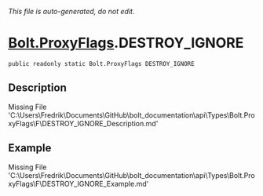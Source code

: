 *This file is auto-generated, do not edit.*

# [Bolt.ProxyFlags](Types/Bolt.ProxyFlags.md).DESTROY_IGNORE
`public readonly static Bolt.ProxyFlags DESTROY_IGNORE`
## Description
Missing File 'C:\Users\Fredrik\Documents\GitHub\bolt_documentation\api\Types\Bolt.ProxyFlags\F\DESTROY_IGNORE_Description.md'
## Example
Missing File 'C:\Users\Fredrik\Documents\GitHub\bolt_documentation\api\Types\Bolt.ProxyFlags\F\DESTROY_IGNORE_Example.md'
